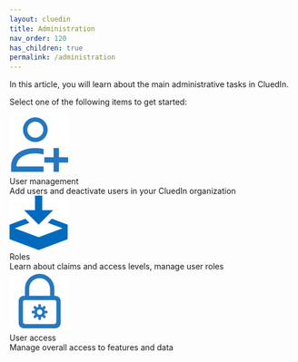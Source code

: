 ```yaml
---
layout: cluedin
title: Administration
nav_order: 120
has_children: true
permalink: /administration
---
```


In this article, you will learn about the main administrative tasks in CluedIn.

Select one of the following items to get started:

<div class="card-line">
  <div class="card" href="/administration/user-management">
    <div class="icon"><img src="/assets/icons/user-management.svg" alt="Azure Market place"/></div>
    <div class="title">User management</div>
    <div class="content">Add users and deactivate users in your CluedIn organization</div>
  </div>
   <div class="card" href="/administration/roles">
    <div class="icon"><img src="/assets/icons/installation.svg" alt="Installation"/></div>
    <div class="title">Roles</div>
    <div class="content">Learn about claims and access levels, manage user roles</div>
  </div>
   <div class="card" href="/administration/user-access">
    <div class="icon"><img src="/assets/icons/permissions.svg" alt="How to"/></div>
    <div class="title">User access</div>
    <div class="content">Manage overall access to features and data</div>
  </div>
</div>
